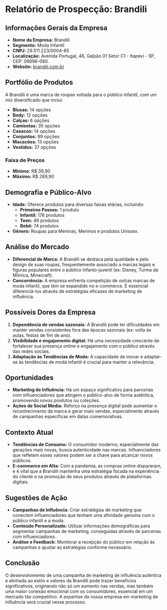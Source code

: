 # Relatório de Prospecção: Brandili

## Informações Gerais da Empresa
- **Nome da Empresa:** Brandili
- **Segmento:** Moda Infantil
- **CNPJ:** 28.511.223/0004-85
- **Localização:** Avenida Portugal, 46, Galpão 01 Setor C1 - Itapevi - SP, CEP: 06696-060.
- **Website:** [brandili.com.br](http://www.brandili.com.br)
  
## Portfólio de Produtos
A Brandili é uma marca de roupas voltada para o público infantil, com um mix diversificado que inclui:
- **Blusas:** 14 opções
- **Body:** 12 opções
- **Calças:** 6 opções
- **Camisetas:** 35 opções
- **Casacos:** 14 opções
- **Conjuntos:** 99 opções
- **Macacões:** 13 opções
- **Vestidos:** 37 opções

### Faixa de Preços
- **Mínimo:** R$ 39,90
- **Máximo:** R$ 269,90

## Demografia e Público-Alvo
- **Idade:** Oferece produtos para diversas faixas etárias, incluindo:
  - **Primeiros Passos:** 1 produto
  - **Infantil:** 176 produtos
  - **Teen:** 46 produtos
  - **Bebê:** 74 produtos
- **Gênero:** Roupas para Meninas, Meninos e produtos Unissex.

## Análise do Mercado
- **Diferencial de Marca:** A Brandili se destaca pela qualidade e pelo design de suas roupas, frequentemente associado a marcas legais e figuras populares entre o público infanto-juvenil (ex: Disney, Turma da Mônica, Minecraft).
- **Concorrência:** A empresa enfrenta competição de outras marcas de moda infantil, que têm se expandido no e-commerce. É essencial diferenciá-los através de estratégias eficazes de marketing de influência.

## Possíveis Dores da Empresa
1. **Dependência de vendas sazonais:** A Brandili pode ter dificuldades em manter vendas consistentes fora das épocas sazonais (ex: volta às aulas, festas de fim de ano).
2. **Visibilidade e engajamento digital:** Há uma necessidade crescente de fortalecer sua presença online e engajamento com o público através das redes sociais.
3. **Adaptação às Tendências de Moda:** A capacidade de inovar e adaptar-se às tendências de moda infantil é crucial para manter a relevância.

## Oportunidades
- **Marketing de Influência:** Há um espaço significativo para parcerias com influenciadores que atingem o público-alvo de forma autêntica, promovendo novos produtos ou coleções.
- **Ações de Social Media:** Reforço na presença digital pode aumentar o reconhecimento da marca e gerar mais vendas, especialmente através de campanhas específicas em datas comemorativas.

## Contexto Atual
- **Tendências de Consumo:** O consumidor moderno, especialmente das gerações mais novas, busca autenticidade nas marcas. Influenciadores que refletem esses valores podem ser a chave para alcançar novos públicos.
- **E-commerce em Alta:** Com a pandemia, as compras online dispararam, e é vital que a Brandili mantenha uma estratégia focada na experiência do cliente e na promoção de seus produtos através de plataformas digitais.

## Sugestões de Ação
- **Campanhas de Influência:** Criar estratégias de marketing que conectem influenciadores que tenham uma afinidade genuína com o público infantil e a moda.
- **Conteúdo Personalizado:** Utilizar informações demográficas para segmentar campanhas de marketing, conseguidas através de parcerias com influenciadores.
- **Análise e Feedback:** Monitorar a recepção do público em relação às campanhas e ajustar as estratégias conforme necessário.

## Conclusão
O desenvolvimento de uma campanha de marketing de influência autêntica e alinhada ao estilo e valores da Brandili pode trazer benefícios significativos, originando não só um aumento nas vendas, mas também uma maior conexão emocional com os consumidores, essencial em um mercado tão competitivo. A expertise da nossa empresa em marketing de influência será crucial nesse processo.